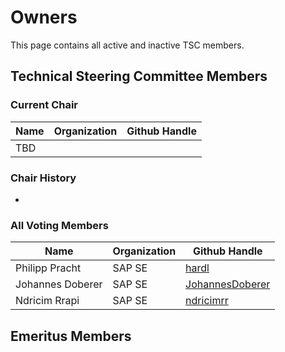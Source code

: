 # Owners

This page contains all active and inactive TSC members.

## Technical Steering Committee Members

### Current Chair

| Name             | Organization | Github Handle                                         |
|------------------|--------------|-------------------------------------------------------|
| TBD |        |  |

### Chair History
-

### All Voting Members

| Name                | Organization | Github Handle                                         |
|---------------------|--------------|-------------------------------------------------------|
| Philipp Pracht      | SAP SE       | [hardl](https://github.com/hardl)   |
| Johannes Doberer    | SAP SE       | [JohannesDoberer](https://github.com/JohannesDoberer)                   |
| Ndricim Rrapi       | SAP SE       | [ndricimrr](https://github.com/ndricimrr) |

## Emeritus Members
